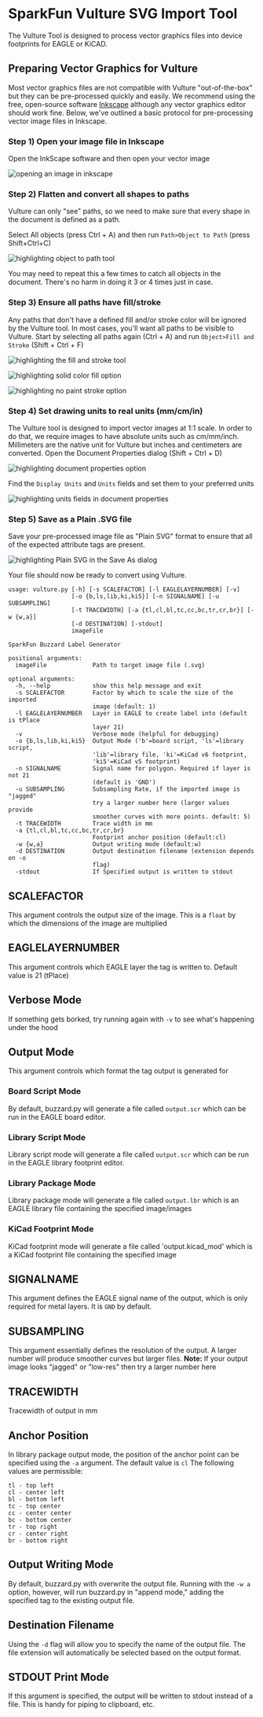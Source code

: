 # SparkFun Vulture SVG Import Tool

The Vulture Tool is designed to process vector graphics files into device footprints for EAGLE or KiCAD. 

## Preparing Vector Graphics for Vulture

Most vector graphics files are not compatible with Vulture "out-of-the-box" but they can be pre-processed quickly and easily. We 
recommend using the free, open-source software [Inkscape](https://inkscape.org/) although any vector graphics editor should work
fine. Below, we've outlined a basic protocol for pre-processing vector image files in Inkscape.

### Step 1) Open your image file in Inkscape

Open the InkScape software and then open your vector image

![opening an image in inkscape](/documentation/pp1.PNG)

### Step 2) Flatten and convert all shapes to paths

Vulture can only "see" paths, so we need to make sure that every shape in the document is defined as a path. 

Select All objects (press Ctrl + A) and then run `Path>Object to Path` (press Shift+Ctrl+C)

![highlighting object to path tool](/documentation/pp2.PNG)

You may need to repeat this a few times to catch all objects in the document. There's no harm in doing it 3 or 4 times just in case.

### Step 3) Ensure all paths have fill/stroke

Any paths that don't have a defined fill and/or stroke color will be ignored by the Vulture tool. In most cases, you'll want all paths 
to be visible to Vulture. Start by selecting all paths again (Ctrl + A) and run `Object>Fill and Stroke` (Shift + Ctrl + F)

![highlighting the fill and stroke tool](/documentation/pp3.PNG)

![highlighting solid color fill option](/documentation/pp4.PNG)

![highlighting no paint stroke option](/documentation/pp5.PNG)

### Step 4) Set drawing units to real units (mm/cm/in)

The Vulture tool is designed to import vector images at 1:1 scale. In order to do that, we require images to have absolute units such as cm/mm/inch. 
Millimeters are the native unit for Vulture but inches and centimeters are converted. Open the Document Properties dialog (Shift + Ctrl + D) 

![highlighting document properties option](/documentation/pp6.PNG)

Find the `Display Units` and `Units` fields and set them to your preferred units

![highlighting units fields in document properties](/documentation/pp7.PNG)

### Step 5) Save as a Plain .SVG file

Save your pre-processed image file as "Plain SVG" format to ensure that all of the expected attribute tags are present.

![highlighting Plain SVG in the Save As dialog](/documentation/pp8.PNG)

Your file should now be ready to convert using Vulture.

```
usage: vulture.py [-h] [-s SCALEFACTOR] [-l EAGLELAYERNUMBER] [-v]
                  [-o {b,ls,lib,ki,ki5}] [-n SIGNALNAME] [-u SUBSAMPLING]
                  [-t TRACEWIDTH] [-a {tl,cl,bl,tc,cc,bc,tr,cr,br}] [-w {w,a}]
                  [-d DESTINATION] [-stdout]
                  imageFile

SparkFun Buzzard Label Generator

positional arguments:
  imageFile             Path to target image file (.svg)

optional arguments:
  -h, --help            show this help message and exit
  -s SCALEFACTOR        Factor by which to scale the size of the imported
                        image (default: 1)
  -l EAGLELAYERNUMBER   Layer in EAGLE to create label into (default is tPlace
                        layer 21)
  -v                    Verbose mode (helpful for debugging)
  -o {b,ls,lib,ki,ki5}  Output Mode ('b'=board script, 'ls'=library script,
                        'lib'=library file, 'ki'=KiCad v6 footprint,
                        'ki5'=KiCad v5 footprint)
  -n SIGNALNAME         Signal name for polygon. Required if layer is not 21
                        (default is 'GND')
  -u SUBSAMPLING        Subsampling Rate, if the imported image is "jagged"
                        try a larger number here (larger values provide
                        smoother curves with more points. default: 5)
  -t TRACEWIDTH         Trace width in mm
  -a {tl,cl,bl,tc,cc,bc,tr,cr,br}
                        Footprint anchor position (default:cl)
  -w {w,a}              Output writing mode (default:w)
  -d DESTINATION        Output destination filename (extension depends on -o
                        flag)
  -stdout               If Specified output is written to stdout

```

  ## SCALEFACTOR
  
  This argument controls the output size of the image. This is a `float` by which the dimensions of the image are multiplied
  
  ## EAGLELAYERNUMBER
  
  This argument controls which EAGLE layer the tag is written to. Default value is 21 (tPlace)

  ## Verbose Mode
  
  If something gets borked, try running again with `-v` to see what's happening under the hood
  
  ## Output Mode
  
  This argument controls which format the tag output is generated for
  
  ### Board Script Mode
  
  By default, buzzard.py will generate a file called `output.scr` which can be run in the EAGLE board editor.
  
  ### Library Script Mode
  
  Library script mode will generate a file called `output.scr` which can be run in the EAGLE library footprint editor.
  
  ### Library Package Mode
  
  Library package mode will generate a file called `output.lbr` which is an EAGLE library file containing the specified image/images

  ### KiCad Footprint Mode

  KiCad footprint mode will generate a file called 'output.kicad_mod' which is a KiCad footprint file containing the specified image
  
  ## SIGNALNAME
  
  This argument defines the EAGLE signal name of the output, which is only required for metal layers. It is `GND` by default.
  
  ## SUBSAMPLING
  
  This argument essentially defines the resolution of the output. A larger number will produce smoother curves but larger files. 
  **Note:**  If your output image looks "jagged" or "low-res" then try a larger number here
  
  ## TRACEWIDTH

  Tracewidth of output in mm
  
  ## Anchor Position
  
  In library package output mode, the position of the anchor point can be specified using the `-a` argument. The default value is `cl`
  The following values are permissible:
  
  ```
  tl - top left
  cl - center left
  bl - bottom left
  tc - top center
  cc - center center
  bc - bottom center
  tr - top right
  cr - center right
  br - bottom right
  ```
  
  ## Output Writing Mode

  By default, buzzard.py with overwrite the output file. Running with the `-w a` option, however, will run buzzard.py in "append mode," 
  adding the specified tag to the existing output file.
  
  ## Destination Filename
  
  Using the `-d` flag will allow you to specify the name of the output file. The file extension will automatically be selected based on
  the output format.

  ## STDOUT Print Mode

  If this argument is specified, the output will be written to stdout instead of a file. This is handy for piping to clipboard, etc.
  
